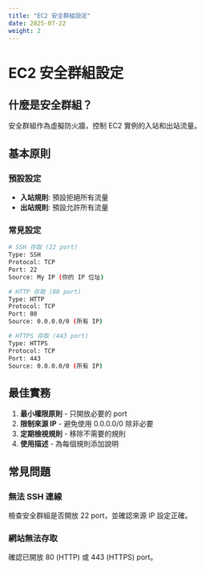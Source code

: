 ```yaml
---
title: "EC2 安全群組設定"
date: 2025-07-22
weight: 2
---
```


# EC2 安全群組設定

## 什麼是安全群組？

安全群組作為虛擬防火牆，控制 EC2 實例的入站和出站流量。

## 基本原則

### 預設設定
- **入站規則**: 預設拒絕所有流量
- **出站規則**: 預設允許所有流量

### 常見設定

```bash
# SSH 存取 (22 port)
Type: SSH
Protocol: TCP
Port: 22
Source: My IP (你的 IP 位址)

# HTTP 存取 (80 port)
Type: HTTP
Protocol: TCP
Port: 80
Source: 0.0.0.0/0 (所有 IP)

# HTTPS 存取 (443 port)
Type: HTTPS
Protocol: TCP
Port: 443
Source: 0.0.0.0/0 (所有 IP)
```

## 最佳實務

1. **最小權限原則** - 只開放必要的 port
2. **限制來源 IP** - 避免使用 0.0.0.0/0 除非必要
3. **定期檢視規則** - 移除不需要的規則
4. **使用描述** - 為每個規則添加說明

## 常見問題

### 無法 SSH 連線
檢查安全群組是否開放 22 port，並確認來源 IP 設定正確。

### 網站無法存取
確認已開放 80 (HTTP) 或 443 (HTTPS) port。